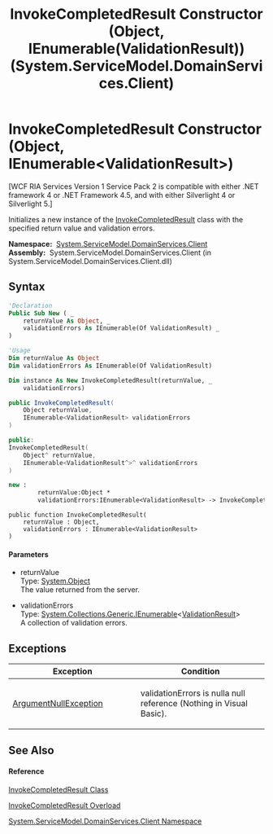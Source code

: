 ﻿---
title: InvokeCompletedResult Constructor (Object, IEnumerable(ValidationResult)) (System.ServiceModel.DomainServices.Client)
TOCTitle: InvokeCompletedResult Constructor (Object, IEnumerable(ValidationResult))
ms:assetid: M:System.ServiceModel.DomainServices.Client.InvokeCompletedResult.#ctor(System.Object,System.Collections.Generic.IEnumerable{System.ComponentModel.DataAnnotations.ValidationResult})
ms:mtpsurl: https://msdn.microsoft.com/en-us/library/system.servicemodel.domainservices.client.invokecompletedresult.invokecompletedresult(v=VS.91)
ms:contentKeyID: 28755282
ms.date: 01/27/2012
mtps_version: v=VS.91
dev_langs:
- vb
- csharp
- c++
- fsharp
- jscript
api_location:
- System.ServiceModel.DomainServices.Client.dll
api_name:
- System.ServiceModel.DomainServices.Client.InvokeCompletedResult..ctor
api_type:
- Managed
topic_type:
- apiref
- kbSyntax
product_family_name: VS
ROBOTS: INDEX,FOLLOW
---

# InvokeCompletedResult Constructor (Object, IEnumerable\<ValidationResult\>)

\[WCF RIA Services Version 1 Service Pack 2 is compatible with either .NET framework 4 or .NET Framework 4.5, and with either Silverlight 4 or Silverlight 5.\]

Initializes a new instance of the [InvokeCompletedResult](ff423175\(v=vs.91\).md) class with the specified return value and validation errors.

**Namespace:**  [System.ServiceModel.DomainServices.Client](ff422479\(v=vs.91\).md)  
**Assembly:**  System.ServiceModel.DomainServices.Client (in System.ServiceModel.DomainServices.Client.dll)

## Syntax

``` vb
'Declaration
Public Sub New ( _
    returnValue As Object, _
    validationErrors As IEnumerable(Of ValidationResult) _
)
```

``` vb
'Usage
Dim returnValue As Object
Dim validationErrors As IEnumerable(Of ValidationResult)

Dim instance As New InvokeCompletedResult(returnValue, _
    validationErrors)
```

``` csharp
public InvokeCompletedResult(
    Object returnValue,
    IEnumerable<ValidationResult> validationErrors
)
```

``` c++
public:
InvokeCompletedResult(
    Object^ returnValue, 
    IEnumerable<ValidationResult^>^ validationErrors
)
```

``` fsharp
new : 
        returnValue:Object * 
        validationErrors:IEnumerable<ValidationResult> -> InvokeCompletedResult
```

``` jscript
public function InvokeCompletedResult(
    returnValue : Object, 
    validationErrors : IEnumerable<ValidationResult>
)
```

#### Parameters

  - returnValue  
    Type: [System.Object](https://msdn.microsoft.com/en-us/library/e5kfa45b)  
    The value returned from the server.  

<!-- end list -->

  - validationErrors  
    Type: [System.Collections.Generic.IEnumerable](https://msdn.microsoft.com/en-us/library/9eekhta0)\<[ValidationResult](https://msdn.microsoft.com/en-us/library/Dd411789)\>  
    A collection of validation errors.  

## Exceptions

<table>
<colgroup>
<col style="width: 50%" />
<col style="width: 50%" />
</colgroup>
<thead>
<tr class="header">
<th>Exception</th>
<th>Condition</th>
</tr>
</thead>
<tbody>
<tr class="odd">
<td><a href="https://msdn.microsoft.com/en-us/library/27426hcy">ArgumentNullException</a></td>
<td><p>validationErrors is nulla null reference (Nothing in Visual Basic).</p></td>
</tr>
</tbody>
</table>

## See Also

#### Reference

[InvokeCompletedResult Class](ff423175\(v=vs.91\).md)

[InvokeCompletedResult Overload](ff422868\(v=vs.91\).md)

[System.ServiceModel.DomainServices.Client Namespace](ff422479\(v=vs.91\).md)

